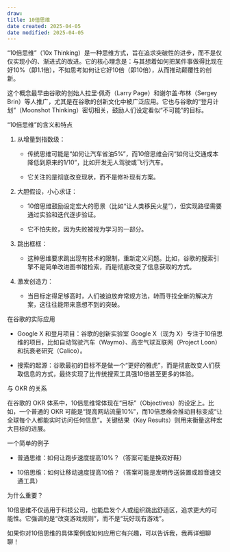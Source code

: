 ```yaml
---
draw:
title: 10倍思维
date created: 2025-04-05
date modified: 2025-04-05
---
```


“10倍思维”（10x Thinking）是一种思维方式，旨在追求突破性的进步，而不是仅仅实现小的、渐进式的改进。它的核心理念是：与其想着如何把某件事做得比现在好10%（即1.1倍），不如思考如何让它好10倍（即10倍），从而推动颠覆性的创新。

这个概念最早由谷歌的创始人拉里·佩奇（Larry Page）和谢尔盖·布林（Sergey Brin）等人推广，尤其是在谷歌的创新文化中被广泛应用。它也与谷歌的“登月计划”（Moonshot Thinking）密切相关，鼓励人们设定看似“不可能”的目标。

“10倍思维”的含义和特点

1. 从增量到指数级：
    
    - 传统思维可能是“如何让汽车省油5%”，而10倍思维会问“如何让交通成本降低到原来的1/10”，比如开发无人驾驶或飞行汽车。
        
    - 它关注的是彻底改变现状，而不是修补现有方案。
        
2. 大胆假设，小心求证：
    
    - 10倍思维鼓励设定宏大的愿景（比如“让人类移民火星”），但实现路径需要通过实验和迭代逐步验证。
        
    - 它不怕失败，因为失败被视为学习的一部分。
        
3. 跳出框框：
    
    - 这种思维要求跳出现有技术的限制，重新定义问题。比如，谷歌的搜索引擎不是简单改进图书馆检索，而是彻底改变了信息获取的方式。
        
4. 激发创造力：
    
    - 当目标定得足够高时，人们被迫放弃常规方法，转而寻找全新的解决方案，这往往能带来意想不到的突破。
        

在谷歌的实际应用

- Google X 和登月项目：谷歌的创新实验室 Google X（现为 X）专注于10倍思维的项目，比如自动驾驶汽车（Waymo）、高空气球互联网（Project Loon）和抗衰老研究（Calico）。
    
- 搜索的起源：谷歌最初的目标不是做一个“更好的雅虎”，而是彻底改变人们获取信息的方式，最终实现了比传统搜索工具强10倍甚至更多的体验。
    

与 OKR 的关系

在谷歌的 OKR 体系中，10倍思维常体现在“目标”（Objectives）的设定上。比如，一个普通的 OKR 可能是“提高网站流量10%”，而10倍思维会推动目标变成“让全球每个人都能实时访问任何信息”。关键结果（Key Results）则用来衡量这种宏大目标的进展。

一个简单的例子

- 普通思维：如何让跑步速度提高10%？（答案可能是换双好鞋）
    
- 10倍思维：如何让移动速度提高10倍？（答案可能是发明传送装置或超音速交通工具）
    

为什么重要？

10倍思维不仅适用于科技公司，也能启发个人或组织跳出舒适区，追求更大的可能性。它强调的是“改变游戏规则”，而不是“玩好现有游戏”。

如果你对10倍思维的具体案例或如何应用它有兴趣，可以告诉我，我再详细聊聊！
